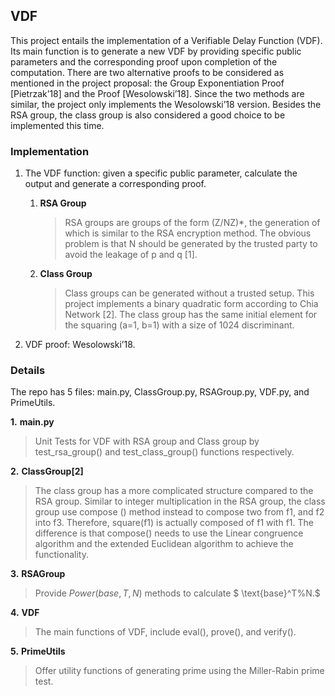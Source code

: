 ## VDF

This project entails the implementation of a Verifiable Delay Function (VDF). Its main function is to generate a new VDF by providing specific public parameters and the corresponding proof upon completion of the computation. There are two alternative proofs to be considered as mentioned in the project proposal: the Group Exponentiation Proof [Pietrzak’18] and the Proof [Wesolowski’18]. Since the two methods are similar, the project only implements the Wesolowski’18 version. Besides the RSA group, the class group is also considered a good choice to be implemented this time.

### **Implementation**

1. The VDF function: given a specific public parameter, calculate the output and generate a corresponding proof.

   1. **RSA Group**

      >RSA groups are groups of the form (Z/NZ)*, the generation of which is similar to the RSA encryption method. The obvious problem is that N should be generated by the trusted party to avoid the leakage of p and q [1]. 

   2. **Class Group**

      >Class groups can be generated without a trusted setup. This project implements a binary quadratic form according to Chia Network [2]. The class group has the same initial element for the squaring (a=1, b=1) with a size of 1024 discriminant.

2. VDF proof: Wesolowski’18.

### **Details**

The repo has 5 files: main.py, ClassGroup.py, RSAGroup.py, VDF.py, and PrimeUtils.

**1.**   **main.py**

> Unit Tests for VDF with RSA group and Class group by test_rsa_group() and test_class_group() functions respectively.

**2.**   **ClassGroup[2]**

> The class group has a more complicated structure compared to the RSA group. Similar to integer multiplication in the RSA group, the class group use compose () method instead to compose two from f1, and f2 into f3. Therefore, square(f1) is actually composed of f1 with f1. The difference is that compose() needs to use the Linear congruence algorithm and the extended Euclidean algorithm to achieve the functionality.

**3.**   **RSAGroup**

> Provide $Power(base, T, N)$ methods to calculate $ \text{base}^T\%N.$

**4.**   **VDF**

> The main functions of VDF, include eval(), prove(), and verify().

**5.**   **PrimeUtils**

> Offer utility functions of generating prime using the Miller-Rabin prime test.
